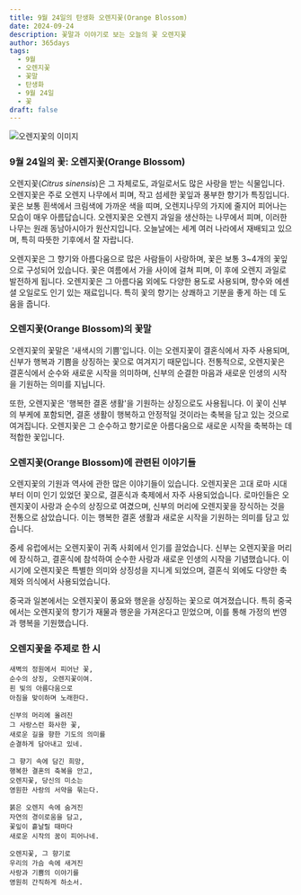```yaml
---
title: 9월 24일의 탄생화 오렌지꽃(Orange Blossom)
date: 2024-09-24
description: 꽃말과 이야기로 보는 오늘의 꽃 오렌지꽃
author: 365days
tags:
  - 9월
  - 오렌지꽃
  - 꽃말
  - 탄생화
  - 9월 24일
  - 꽃
draft: false
---
```


![오렌지꽃의 이미지](https://cdn.pixabay.com/photo/2020/04/03/16/23/Orange-blossom-4999435_640.jpg#center)


### 9월 24일의 꽃: 오렌지꽃(Orange Blossom)

오렌지꽃(*Citrus sinensis*)은 그 자체로도, 과일로서도 많은 사랑을 받는 식물입니다. 오렌지꽃은 주로 오렌지 나무에서 피며, 작고 섬세한 꽃잎과 풍부한 향기가 특징입니다. 꽃은 보통 흰색에서 크림색에 가까운 색을 띠며, 오렌지나무의 가지에 줄지어 피어나는 모습이 매우 아름답습니다. 오렌지꽃은 오렌지 과일을 생산하는 나무에서 피며, 이러한 나무는 원래 동남아시아가 원산지입니다. 오늘날에는 세계 여러 나라에서 재배되고 있으며, 특히 따뜻한 기후에서 잘 자랍니다.

오렌지꽃은 그 향기와 아름다움으로 많은 사람들이 사랑하며, 꽃은 보통 3~4개의 꽃잎으로 구성되어 있습니다. 꽃은 여름에서 가을 사이에 걸쳐 피며, 이 후에 오렌지 과일로 발전하게 됩니다. 오렌지꽃은 그 아름다움 외에도 다양한 용도로 사용되며, 향수와 에센셜 오일로도 인기 있는 재료입니다. 특히 꽃의 향기는 상쾌하고 기분을 좋게 하는 데 도움을 줍니다.

### 오렌지꽃(Orange Blossom)의 꽃말

오렌지꽃의 꽃말은 '새색시의 기쁨'입니다. 이는 오렌지꽃이 결혼식에서 자주 사용되며, 신부가 행복과 기쁨을 상징하는 꽃으로 여겨지기 때문입니다. 전통적으로, 오렌지꽃은 결혼식에서 순수와 새로운 시작을 의미하며, 신부의 순결한 마음과 새로운 인생의 시작을 기원하는 의미를 지닙니다.

또한, 오렌지꽃은 '행복한 결혼 생활'을 기원하는 상징으로도 사용됩니다. 이 꽃이 신부의 부케에 포함되면, 결혼 생활이 행복하고 안정적일 것이라는 축복을 담고 있는 것으로 여겨집니다. 오렌지꽃은 그 순수하고 향기로운 아름다움으로 새로운 시작을 축복하는 데 적합한 꽃입니다.

### 오렌지꽃(Orange Blossom)에 관련된 이야기들

오렌지꽃의 기원과 역사에 관한 많은 이야기들이 있습니다. 오렌지꽃은 고대 로마 시대부터 이미 인기 있었던 꽃으로, 결혼식과 축제에서 자주 사용되었습니다. 로마인들은 오렌지꽃이 사랑과 순수의 상징으로 여겼으며, 신부의 머리에 오렌지꽃을 장식하는 것을 전통으로 삼았습니다. 이는 행복한 결혼 생활과 새로운 시작을 기원하는 의미를 담고 있습니다.

중세 유럽에서는 오렌지꽃이 귀족 사회에서 인기를 끌었습니다. 신부는 오렌지꽃을 머리에 장식하고, 결혼식에 참석하여 순수한 사랑과 새로운 인생의 시작을 기념했습니다. 이 시기에 오렌지꽃은 특별한 의미와 상징성을 지니게 되었으며, 결혼식 외에도 다양한 축제와 의식에서 사용되었습니다.

중국과 일본에서는 오렌지꽃이 풍요와 행운을 상징하는 꽃으로 여겨졌습니다. 특히 중국에서는 오렌지꽃의 향기가 재물과 행운을 가져온다고 믿었으며, 이를 통해 가정의 번영과 행복을 기원했습니다.

### 오렌지꽃을 주제로 한 시

	새벽의 정원에서 피어난 꽃,
	순수의 상징, 오렌지꽃이여.
	흰 빛의 아름다움으로
	아침을 맞이하며 노래한다.
	
	신부의 머리에 올려진
	그 사랑스런 화사한 꽃,
	새로운 길을 향한 기도의 의미를
	순결하게 담아내고 있네.
	
	그 향기 속에 담긴 희망,
	행복한 결혼의 축복을 안고,
	오렌지꽃, 당신의 미소는
	영원한 사랑의 서약을 묶는다.
	
	붉은 오렌지 속에 숨겨진
	자연의 경이로움을 담고,
	꽃잎이 흩날릴 때마다
	새로운 시작의 꿈이 피어나네.
	
	오렌지꽃, 그 향기로
	우리의 가슴 속에 새겨진
	사랑과 기쁨의 이야기를
	영원히 간직하게 하소서.
